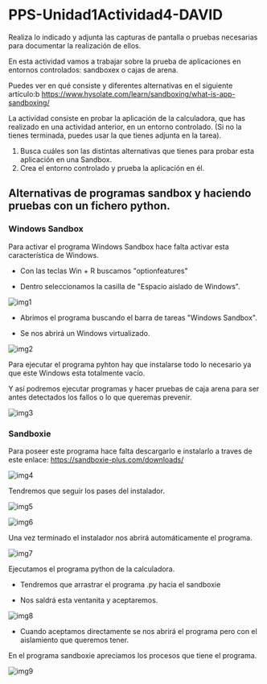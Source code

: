 # PPS-Unidad1Actividad4-DAVID

Realiza lo indicado y adjunta las capturas de pantalla o pruebas necesarias para documentar la realización de ellos.

En esta actividad vamos a trabajar sobre la prueba de aplicaciones en entornos controlados: sandboxex o cajas de arena.

Puedes ver en qué consiste y diferentes alternativas en el siguiente artículo:b https://www.hysolate.com/learn/sandboxing/what-is-app-sandboxing/

La actividad consiste en probar la aplicación de la calculadora, que has realizado en una actividad anterior, en un entorno controlado. (Si no la tienes terminada, puedes usar la que tienes adjunta en la tarea).

1. Busca cuáles son las distintas alternativas que tienes para probar esta aplicación en una Sandbox.
2. Crea el entorno controlado y prueba la aplicación en él.


## Alternativas de programas sandbox y haciendo pruebas con un fichero python.

### Windows Sandbox
Para activar el programa Windows Sandbox hace falta activar esta característica de Windows.

- Con las teclas Win + R  buscamos "optionfeatures"

- Dentro seleccionamos la casilla de "Espacio aislado de Windows".

![img1](img/img1.PNG)

- Abrimos el programa buscando el barra de tareas "Windows Sandbox".

- Se nos abrirá un Windows virtualizado.

![img2](img/img2.PNG)

Para ejecutar el programa pyhton hay que instalarse todo lo necesario ya que este Windows esta totalmente vacío.

Y así podremos ejecutar programas y hacer pruebas de caja arena para ser antes detectados los fallos o lo que queremas prevenir.

![img3](img/img3.PNG)

### Sandboxie

Para poseer este programa hace falta descargarlo e instalarlo a traves de este enlace:
https://sandboxie-plus.com/downloads/

![img4](img/img4.PNG)

Tendremos que seguir los pases del instalador.

![img5](img/img5.PNG)

![img6](img/img6.PNG)

Una vez terminado el instalador nos abrirá automáticamente el programa.

![img7](img/img7.PNG)

Ejecutamos el programa python de la calculadora.

- Tendremos que arrastrar el programa .py hacia el sandboxie

- Nos saldrá esta ventanita y aceptaremos.

![img8](img/img8.PNG)

- Cuando aceptamos directamente se nos abrirá el programa pero con el aislamiento que queremos tener.

En el programa sandboxie apreciamos los procesos que tiene el programa.

![img9](img/img9.PNG)




